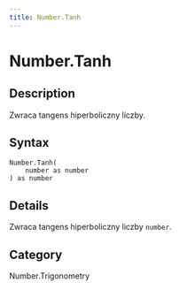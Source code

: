 ```yaml
---
title: Number.Tanh
---
```


# Number.Tanh


## Description

Zwraca tangens hiperboliczny liczby.


## Syntax

```powerquery
Number.Tanh(
    number as number
) as number
```


## Details

Zwraca tangens hiperboliczny liczby <code>number</code>.



## Category
Number.Trigonometry
